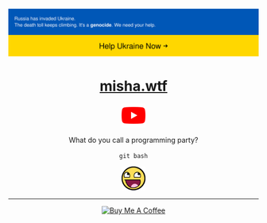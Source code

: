 [![Stand With Ukraine](https://raw.githubusercontent.com/vshymanskyy/StandWithUkraine/main/banner2-direct.svg)](https://stand-with-ukraine.pp.ua)
<h1 align="center"><a href="https://misha.wtf" target="_blank">misha.wtf</a></h1>
<p align="center">
  <a href="https://www.youtube.com/c/MykhayloRyechkin">
    <img alt="YouTube" src="https://raw.githubusercontent.com/mryechkin/mryechkin/master/assets/youtube.svg" style="height: 3rem; width: 3rem" />
  </a>
</p>
<p align="center">
  What do you call a programming party?
</p>
<p align="center">
  <code>git bash</code>
</p>
<p align="center">
  <img src="/assets/punny.svg" style="background: transparent; height: 3rem; width: 3rem" />
</p>
<hr />
<p align="center">
  <a href="https://www.buymeacoffee.com/mryechkin" target="_blank"><img src="https://cdn.buymeacoffee.com/buttons/v2/default-yellow.png" alt="Buy Me A Coffee" style="height: 60px !important;width: 217px !important;" ></a>
</p>
